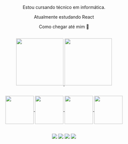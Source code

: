 <div align="center">
<p>Estou cursando técnico em informática.</p>
<p>Atualmente estudando React</p>
<p>Como chegar até mim 🔻</p>
</iv>
  
   
 ##
  
  <div align="center">
    <a href="https://github.com/Moyseys">
    <img height="150em" src="https://github-readme-stats.vercel.app/api?username=Moyseys&show_icons=true&theme=radical&include_all_commits=true&count_private=true"/>
    <img height="150em" src="https://github-readme-stats.vercel.app/api/top-langs/?username=Moyseys&layout=compact&langs_count=7&theme=radical"/>
  </div>

##
	
<div align="center">
	<img align="center" height="90em" src="https://cdn.icon-icons.com/icons2/2107/PNG/512/file_type_html_icon_130541.png">	
	<img align="center" height="90em" src="https://cdn.icon-icons.com/icons2/2107/PNG/512/file_type_css_icon_130661.png">	
	<img align="center" height="90em" src="https://cdn.icon-icons.com/icons2/2107/PNG/512/file_type_js_official_icon_130509.png">	
	<img align="center" height="90em" src="https://cdn.icon-icons.com/icons2/2107/PNG/512/file_type_node_icon_130301.png">	
</div>

##

<div align="center">
    <a align="center" href="https://mail.google.com/mail/u/0/#inbox?compose=CllgCJZcQsfJNDbzBtllMdSnkBWtCRZbbbjLrkGTbdPwslzwgJKHlqCMGFMRddnkJkmbRqpwHRL" target="_blank">
   <img align="center" src="https://img.shields.io/badge/Gmail-D14836?style=for-the-badge&logo=gmail&logoColor=white" target="_blank"></a> 

   <a align="center" href="https://codepen.io/Moyza_G2RK" target="_blank">
   <img align="center" src="https://img.shields.io/badge/Codepen-000000?style=for-the-badge&logo=codepen&logoColor=white" target="_blank"></a> 

   <a align="center" href="https://www.instagram.com/moyza_g2/" target="_blank">
   <img align="center" src="https://img.shields.io/badge/-Instagram-%23E4405F?style=for-the-badge&logo=instagram&logoColor=white" target="_blank"></a>


   <a align="center" href="https://www.linkedin.com/in/moyseys-ferreira-veroni-a55611231/" target="_blank">
   <img align="center" src="https://img.shields.io/badge/-LinkedIn-%230077B5?style=for-the-badge&logo=linkedin&logoColor=white" target="_blank"></a> 
  </div>
